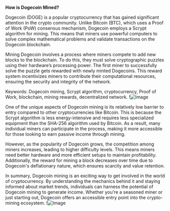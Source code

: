 **How is Dogecoin Mined?**

Dogecoin (DOGE) is a popular cryptocurrency that has gained significant attention in the crypto community. Unlike Bitcoin (BTC), which uses a Proof of Work (PoW) consensus mechanism, Dogecoin employs a Scrypt algorithm for mining. This means that miners use powerful computers to solve complex mathematical problems and validate transactions on the Dogecoin blockchain.

Mining Dogecoin involves a process where miners compete to add new blocks to the blockchain. To do this, they must solve cryptographic puzzles using their hardware’s processing power. The first miner to successfully solve the puzzle gets rewarded with newly minted Dogecoins. This reward system incentivizes miners to contribute their computational resources, ensuring the security and integrity of the network.

Keywords: Dogecoin mining, Scrypt algorithm, cryptocurrency, Proof of Work, blockchain, mining rewards, decentralized network. !![Image](https://github.com/user-attachments/assets/590b50a7-4459-4e76-8a31-559aed223621)

One of the unique aspects of Dogecoin mining is its relatively low barrier to entry compared to other cryptocurrencies like Bitcoin. This is because the Scrypt algorithm is less energy-intensive and requires less specialized equipment than the SHA-256 algorithm used by Bitcoin. As a result, many individual miners can participate in the process, making it more accessible for those looking to earn passive income through mining.

However, as the popularity of Dogecoin grows, the competition among miners increases, leading to higher difficulty levels. This means miners need better hardware and more efficient setups to maintain profitability. Additionally, the reward for mining a block decreases over time due to Dogecoin's deflationary nature, which ensures scarcity and value retention.

In summary, Dogecoin mining is an exciting way to get involved in the world of cryptocurrency. By understanding the mechanics behind it and staying informed about market trends, individuals can harness the potential of Dogecoin mining to generate income. Whether you're a seasoned miner or just starting out, Dogecoin offers an accessible entry point into the crypto-mining ecosystem. !![Image](https://github.com/user-attachments/assets/590b50a7-4459-4e76-8a31-559aed223621)